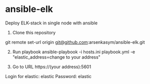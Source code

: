 # ansible-elk
Deploy ELK-stack in single node with ansible

1. Clone this repository

git remote set-url origin git@github.com:arsenkasym/ansible-elk.git

2. Run playbook
ansible-playbook -i hosts.ini playbook.yml -e "elastic_address=change to your address"

3. Go to URL https://(your address):5601

Login for elastic: elastic
Password: elastic
